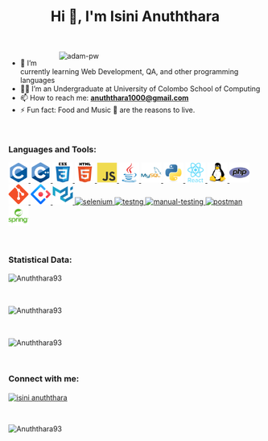 <h1 align="center">Hi 👋, I'm Isini Anuththara<br></h1><br><br>

<img align="right" src="https://github.com/Adam-pw/Adam-pw/blob/main/animation_500_kxa883sd.gif" alt="adam-pw" style="width:80%;" />

- 🌱 I’m currently learning Web Development, QA, and other programming languages
- 🧑‍🎓 I’m an Undergraduate at University of Colombo School of Computing
- 📫 How to reach me: **anuththara1000@gmail.com**
- ⚡ Fun fact: Food and Music 🎵 are the reasons to live.

<br>

<h3 align="left">Languages and Tools:</h3>
<p align="left">
  <a href="https://www.cprogramming.com/" target="_blank" rel="noreferrer">
    <img src="https://raw.githubusercontent.com/devicons/devicon/master/icons/c/c-original.svg" alt="c" width="40" height="40" />
  </a>
  <a href="https://www.w3schools.com/cpp/" target="_blank" rel="noreferrer">
    <img src="https://raw.githubusercontent.com/devicons/devicon/master/icons/cplusplus/cplusplus-original.svg" alt="cplusplus" width="40" height="40" />
  </a>
  <a href="https://www.w3schools.com/css/" target="_blank" rel="noreferrer">
    <img src="https://raw.githubusercontent.com/devicons/devicon/master/icons/css3/css3-original-wordmark.svg" alt="css3" width="40" height="40" />
  </a>
  <a href="https://www.w3.org/html/" target="_blank" rel="noreferrer">
    <img src="https://raw.githubusercontent.com/devicons/devicon/master/icons/html5/html5-original-wordmark.svg" alt="html5" width="40" height="40" />
  </a>
  <a href="https://www.adobe.com/in/products/illustrator.html" target="_blank" rel="noreferrer">
    <img src="https://raw.githubusercontent.com/devicons/devicon/master/icons/javascript/javascript-original.svg" alt="javascript" width="40" height="40" />
  </a>
  <a href="https://kotlinlang.org" target="_blank" rel="noreferrer">
    <img src="https://raw.githubusercontent.com/devicons/devicon/master/icons/java/java-original.svg" alt="java" width="40" height="40" />
  </a>
  <a href="https://developer.mozilla.org/en-US/docs/Web/JavaScript" target="_blank" rel="noreferrer">
    <img src="https://raw.githubusercontent.com/devicons/devicon/master/icons/mysql/mysql-original-wordmark.svg" alt="mysql" width="40" height="40" />
  </a>
  <a href="https://nodejs.org" target="_blank" rel="noreferrer">
    <img src="https://raw.githubusercontent.com/devicons/devicon/master/icons/python/python-original.svg" alt="python" width="40" height="40" />
  </a>
  <a href="https://reactjs.org/" target="_blank" rel="noreferrer">
    <img src="https://raw.githubusercontent.com/devicons/devicon/master/icons/react/react-original-wordmark.svg" alt="react" width="40" height="40" />
  </a>
  <a href="https://www.linux.org/" target="_blank" rel="noreferrer">
    <img src="https://raw.githubusercontent.com/devicons/devicon/master/icons/linux/linux-original.svg" alt="linux" width="40" height="40" />
  </a>
  <a href="https://www.php.net/" target="_blank" rel="noreferrer">
    <img src="https://raw.githubusercontent.com/devicons/devicon/master/icons/php/php-original.svg" alt="php" width="40" height="40" />
  </a>
  <a href="https://git-scm.com/" target="_blank" rel="noreferrer">
    <img src="https://raw.githubusercontent.com/devicons/devicon/master/icons/git/git-original.svg" alt="git" width="40" height="40" />
  </a>
  <a href="https://ant.design/" target="_blank" rel="noreferrer">
    <img src="https://raw.githubusercontent.com/devicons/devicon/master/icons/antdesign/antdesign-original.svg" alt="ant-design" width="40" height="40" />
  </a>
  <a href="https://material-ui.com/" target="_blank" rel="noreferrer">
    <img src="https://raw.githubusercontent.com/devicons/devicon/master/icons/materialui/materialui-original.svg" alt="material-ui" width="40" height="40" />
  </a>
  <a href="https://www.selenium.dev/" target="_blank" rel="noreferrer">
    <img src="https://upload.wikimedia.org/wikipedia/commons/d/d5/Selenium_Logo.png" alt="selenium" width="40" height="40" />
  </a>
  <a href="https://testng.org/doc/" target="_blank" rel="noreferrer">
    <img src="https://testng.org/img/testng-logo.png" alt="testng" width="40" height="40" />
  </a>
  <a href="https://en.wikipedia.org/wiki/Manual_testing" target="_blank" rel="noreferrer">
    <img src="https://cdn-icons-png.flaticon.com/512/4248/4248394.png" alt="manual-testing" width="40" height="40" />
  </a>
  <a href="https://www.postman.com/" target="_blank" rel="noreferrer">
    <img src="https://www.vectorlogo.zone/logos/getpostman/getpostman-icon.svg" alt="postman" width="40" height="40" />
  </a>
  <a href="https://spring.io/projects/spring-boot" target="_blank" rel="noreferrer">
    <img src="https://raw.githubusercontent.com/devicons/devicon/master/icons/spring/spring-original-wordmark.svg" alt="spring-boot" width="40" height="40" />
  </a>
</p>

<br>

<h3>Statistical Data:</h3>
<p>
  <img align="center" src="https://github-readme-stats.vercel.app/api/top-langs?username=Anuththara93&show_icons=true&locale=en&bg_color=0d1117&text_color=ffffff&layout=compact" alt="Anuththara93" />
</p>

<br>

<p>
  <img align="center" src="https://github-readme-stats.vercel.app/api?username=Anuththara93&show_icons=true&locale=en&bg_color=0d1117&text_color=ffffff&repo=convoychat" alt="Anuththara93" />
</p>

<br>

<p>
  <img align="center" src="https://github-readme-streak-stats.herokuapp.com/?user=Anuththara93&theme=dark&background=0d1117&date_format=M%20j%5B%2C%20Y%5D" alt="Anuththara93" />
</p>

<br>

<h3 align="left">Connect with me:</h3>
<p align="left">
  <a href="https://www.linkedin.com/in/isini-anuththara/" target="blank">
    <img align="center" src="https://raw.githubusercontent.com/rahuldkjain/github-profile-readme-generator/master/src/images/icons/Social/linked-in-alt.svg" alt="isini anuththara" height="30" width="40" />
  </a>
</p>

<br>

<p align="left">
  <img src="https://komarev.com/ghpvc/?username=Anuththara93&label=Profile%20views&color=0e75b6&style=flat" alt="Anuththara93" />
</p>
